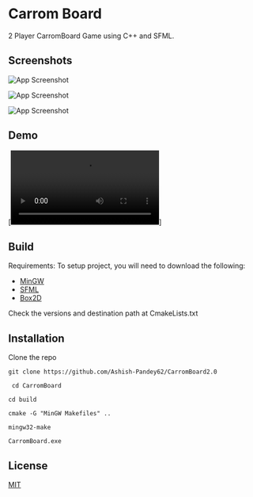 
# Carrom Board

2 Player CarromBoard Game using C++ and SFML. 


## Screenshots

![App Screenshot](https://github.com/Ashish-Pandey62/CarromBoard2.0/blob/main/Assets/SS/Screenshot%202024-08-01%20015019.png)

![App Screenshot](https://github.com/Ashish-Pandey62/CarromBoard2.0/blob/main/Assets/SS/Screenshot%202024-08-01%20015051.png)

![App Screenshot](https://github.com/Ashish-Pandey62/CarromBoard2.0/blob/main/Assets/SS/Screenshot%202024-08-01%20015406.png)


## Demo
[![Watch the video](https://github.com/Ashish-Pandey62/CarromBoard/blob/main/Assets/SS/fina_demo_carrom_board.mp4)]

## Build

Requirements:
To setup  project, you will need to download the following:

* [MinGW]('https://sourceforge.net/projects/mingw/')
* [SFML]('https://www.sfml-dev.org/download.php')
* [Box2D]('https://box2d.org/')

Check the versions and destination path at CmakeLists.txt
## Installation 
Clone the repo 
```
git clone https://github.com/Ashish-Pandey62/CarromBoard2.0
```


```
 cd CarromBoard
```
```
cd build
```

```
cmake -G "MinGW Makefiles" ..

```

```
mingw32-make

```

```
CarromBoard.exe
```

## License

[MIT](https://choosealicense.com/licenses/mit/)

